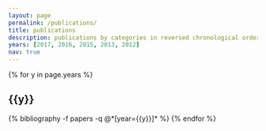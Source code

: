 ```yaml
---
layout: page
permalink: /publications/
title: publications
description: publications by categories in reversed chronological order. generated by jekyll-scholar.
years: [2017, 2016, 2015, 2013, 2012]
nav: true
---
```


<div class="publications">

{% for y in page.years %}
  <h2 class="year">{{y}}</h2>
  {% bibliography -f papers -q @*[year={{y}}]* %}
{% endfor %}

</div>
